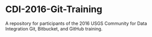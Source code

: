 # CDI-2016-Git-Training
A repository for participants of the 2016 USGS Community for Data Integration Git, Bitbucket, and GitHub training.
